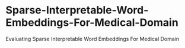 # Sparse-Interpretable-Word-Embeddings-For-Medical-Domain
Evaluating Sparse Interpretable Word Embeddings For Medical Domain
